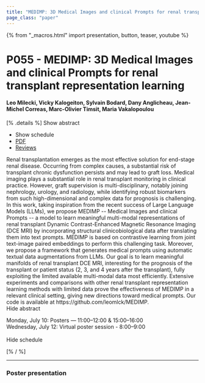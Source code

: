 ```yaml
---
title: "MEDIMP: 3D Medical Images and clinical Prompts for renal transplant representation learning"
page_class: "paper"
---
```


{% from "_macros.html" import presentation, button, teaser, youtube %}

# P055 - MEDIMP: 3D Medical Images and clinical Prompts for renal transplant representation learning

#### Leo Milecki, Vicky Kalogeiton, Sylvain Bodard, Dany Anglicheau, Jean-Michel Correas, Marc-Olivier Timsit, Maria Vakalopoulou

[% .details %]
<a class="toggle_visibility" data-selector=".abstract" data-level="3">Show abstract</a>
- <a class="toggle_visibility" data-selector=".schedule" data-level="3">Show schedule</a>
- <a href="https://openreview.net/pdf?id=jt-ochRhqG">PDF</a>
- <a href="https://openreview.net/forum?id=jt-ochRhqG">Reviews</a>

<p>
    <span class="abstract">
        Renal transplantation emerges as the most effective solution for end-stage renal disease. Occurring from complex causes, a substantial risk of transplant chronic dysfunction persists and may lead to graft loss. Medical imaging plays a substantial role in renal transplant monitoring in clinical practice. However, graft supervision is multi-disciplinary, notably joining nephrology, urology, and radiology, while identifying robust biomarkers from such high-dimensional and complex data for prognosis is challenging. In this work, taking inspiration from the recent success of Large Language Models (LLMs), we propose MEDIMP -- Medical Images and clinical Prompts -- a model to learn meaningful multi-modal representations of renal transplant Dynamic Contrast-Enhanced Magnetic Resonance Imaging (DCE MRI) by incorporating structural clinicobiological data after translating them into text prompts. MEDIMP is based on contrastive learning from joint text-image paired embeddings to perform this challenging task. Moreover, we propose a framework that generates medical prompts using automatic textual data augmentations from LLMs. Our goal is to learn meaningful manifolds of renal transplant DCE MRI, interesting for the prognosis of the transplant or patient status (2, 3, and 4 years after the transplant), fully exploiting the limited available multi-modal data most efficiently. Extensive experiments and comparisons with other renal transplant representation learning methods with limited data prove the effectiveness of MEDIMP in a relevant clinical setting, giving new directions toward medical prompts. Our code is available at https://github.com/leomlck/MEDIMP.
        <br>
        <span class="actions"><a class="toggle_visibility" data-level="2">Hide abstract</a></span>
    </span>
</p>

<p>
    <span class="schedule">
        Monday, July 10: Posters — 11:00–12:00 & 15:00–16:00<br>Wednesday, July 12: Virtual poster session - 8:00–9:00<br>
        <br>
        <span class="actions"><a class="toggle_visibility" data-level="2">Hide schedule</a></span>
    </span>
</p>
[% / %]

---


### Poster presentation
